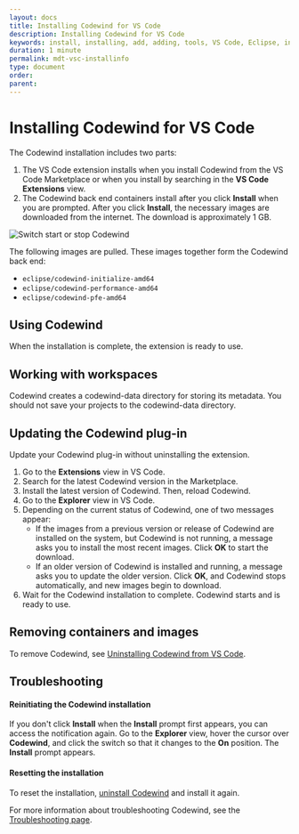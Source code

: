 ```yaml
---
layout: docs
title: Installing Codewind for VS Code
description: Installing Codewind for VS Code
keywords: install, installing, add, adding, tools, VS Code, Eclipse, installing Codewind for VS Code
duration: 1 minute
permalink: mdt-vsc-installinfo
type: document
order: 
parent: 
---
```


# Installing Codewind for VS Code

The Codewind installation includes two parts:
1. The VS Code extension installs when you install Codewind from the VS Code Marketplace or when you install by searching in the **VS Code Extensions** view.
2. The Codewind back end containers install after you click **Install** when you are prompted. After you click **Install**, the necessary images are downloaded from the internet. The download is approximately 1 GB.

![Switch start or stop Codewind](dist/images/cdt-vsc/on-off-switch.png)<br>

The following images are pulled. These images together form the Codewind back end:
- `eclipse/codewind-initialize-amd64`
- `eclipse/codewind-performance-amd64`
- `eclipse/codewind-pfe-amd64`

## Using Codewind
When the installation is complete, the extension is ready to use. 

## Working with workspaces
Codewind creates a codewind-data directory for storing its metadata. You should not save your projects to the codewind-data directory.  

## Updating the Codewind plug-in
Update your Codewind plug-in without uninstalling the extension.
1. Go to the **Extensions** view in VS Code.
2. Search for the latest Codewind version in the Marketplace.
3. Install the latest version of Codewind. Then, reload Codewind.
4. Go to the **Explorer** view in VS Code.
5. Depending on the current status of Codewind, one of two messages appear:
   - If the images from a previous version or release of Codewind are installed on the system, but Codewind is not running, a message asks you to install the most recent images. Click **OK** to start the download.
   - If an older version of Codewind is installed and running, a message asks you to update the older version. Click **OK**, and Codewind stops automatically, and new images begin to download.
5. Wait for the Codewind installation to complete. Codewind starts and is ready to use.

## Removing containers and images
To remove Codewind, see [Uninstalling Codewind from VS Code](mdt-vsc-uninstall.html).

## Troubleshooting

#### Reinitiating the Codewind installation
If you don't click **Install** when the **Install** prompt first appears, you can access the notification again. Go to the **Explorer** view, hover the cursor over **Codewind**, and click the switch so that it changes to the **On** position. The **Install** prompt appears.

#### Resetting the installation
To reset the installation, [uninstall Codewind](mdt-vsc-uninstall.html) and install it again.

For more information about troubleshooting Codewind, see the [Troubleshooting page](troubleshooting.html).